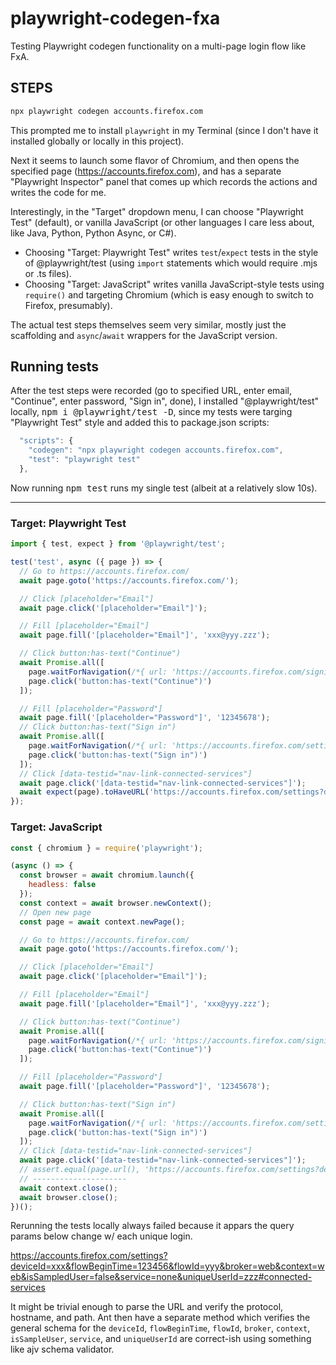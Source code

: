 # playwright-codegen-fxa

Testing Playwright codegen functionality on a multi-page login flow like FxA.

## STEPS

```sh
npx playwright codegen accounts.firefox.com
```

This prompted me to install `playwright` in my Terminal (since I don't have it installed globally or locally in this project).

Next it seems to launch some flavor of Chromium, and then opens the specified page (https://accounts.firefox.com), and has a separate "Playwright Inspector" panel that comes up which records the actions and writes the code for me.

Interestingly, in the "Target" dropdown menu, I can choose "Playwright Test" (default), or vanilla JavaScript (or other languages I care less about, like Java, Python, Python Async, or C#).

* Choosing "Target: Playwright Test" writes `test`/`expect` tests in the style of @playwright/test (using `import` statements which would require .mjs or .ts files).
* Choosing "Target: JavaScript" writes vanilla JavaScript-style tests using `require()` and targeting Chromium (which is easy enough to switch to Firefox, presumably).

The actual test steps themselves seem very similar, mostly just the scaffolding and `async`/`await` wrappers for the JavaScript version.

## Running tests

After the test steps were recorded (go to specified URL, enter email, "Continue", enter password, "Sign in", done), I installed "@playwright/test" locally, <kbd>npm i @playwright/test -D</kbd>, since my tests were targing "Playwright Test" style and added this to package.json scripts:

```js
  "scripts": {
    "codegen": "npx playwright codegen accounts.firefox.com",
    "test": "playwright test"
  },
```

Now running <kbd>npm test</kbd> runs my single test (albeit at a relatively slow 10s).

---

### Target: Playwright Test

```mjs
import { test, expect } from '@playwright/test';

test('test', async ({ page }) => {
  // Go to https://accounts.firefox.com/
  await page.goto('https://accounts.firefox.com/');

  // Click [placeholder="Email"]
  await page.click('[placeholder="Email"]');

  // Fill [placeholder="Email"]
  await page.fill('[placeholder="Email"]', 'xxx@yyy.zzz');

  // Click button:has-text("Continue")
  await Promise.all([
    page.waitForNavigation(/*{ url: 'https://accounts.firefox.com/signin' }*/),
    page.click('button:has-text("Continue")')
  ]);

  // Fill [placeholder="Password"]
  await page.fill('[placeholder="Password"]', '12345678');
  // Click button:has-text("Sign in")
  await Promise.all([
    page.waitForNavigation(/*{ url: 'https://accounts.firefox.com/settings?deviceId=xxx&flowBeginTime=123456&flowId=yyy&broker=web&context=web&isSampledUser=false&service=none&uniqueUserId=zzz' }*/),
    page.click('button:has-text("Sign in")')
  ]);
  // Click [data-testid="nav-link-connected-services"]
  await page.click('[data-testid="nav-link-connected-services"]');
  await expect(page).toHaveURL('https://accounts.firefox.com/settings?deviceId=xxx&flowBeginTime=123456&flowId=yyy&broker=web&context=web&isSampledUser=false&service=none&uniqueUserId=zzz#connected-services');
});
```

### Target: JavaScript

```js
const { chromium } = require('playwright');

(async () => {
  const browser = await chromium.launch({
    headless: false
  });
  const context = await browser.newContext();
  // Open new page
  const page = await context.newPage();

  // Go to https://accounts.firefox.com/
  await page.goto('https://accounts.firefox.com/');

  // Click [placeholder="Email"]
  await page.click('[placeholder="Email"]');

  // Fill [placeholder="Email"]
  await page.fill('[placeholder="Email"]', 'xxx@yyy.zzz');

  // Click button:has-text("Continue")
  await Promise.all([
    page.waitForNavigation(/*{ url: 'https://accounts.firefox.com/signin' }*/),
    page.click('button:has-text("Continue")')
  ]);

  // Fill [placeholder="Password"]
  await page.fill('[placeholder="Password"]', '12345678');

  // Click button:has-text("Sign in")
  await Promise.all([
    page.waitForNavigation(/*{ url: 'https://accounts.firefox.com/settings?deviceId=xxx&flowBeginTime=123456&flowId=yyy&broker=web&context=web&isSampledUser=false&service=none&uniqueUserId=zzz' }*/),
    page.click('button:has-text("Sign in")')
  ]);
  // Click [data-testid="nav-link-connected-services"]
  await page.click('[data-testid="nav-link-connected-services"]');
  // assert.equal(page.url(), 'https://accounts.firefox.com/settings?deviceId=xxx&flowBeginTime=123456&flowId=yyy&broker=web&context=web&isSampledUser=false&service=none&uniqueUserId=zzz#connected-services');
  // ---------------------
  await context.close();
  await browser.close();
})();
```

Rerunning the tests locally always failed because it appars the query params below change w/ each unique login.

https://accounts.firefox.com/settings?deviceId=xxx&flowBeginTime=123456&flowId=yyy&broker=web&context=web&isSampledUser=false&service=none&uniqueUserId=zzz#connected-services

It might be trivial enough to parse the URL and verify the protocol, hostname, and path. Ant then have a separate method which verifies the general schema for the `deviceId`, `flowBeginTime`, `flowId`, `broker`, `context`, `isSampleUser`, `service`, and `uniqueUserId` are correct-ish using something like ajv schema validator.
